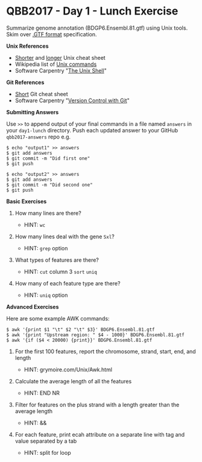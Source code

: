 QBB2017 - Day 1 - Lunch Exercise
================================

Summarize genome annotation (BDGP6.Ensembl.81.gtf) using Unix tools. Skim over [.GTF format](http://useast.ensembl.org/info/website/upload/gff.html) specification. 

**Unix References**

- [Shorter](http://bxlab.github.io/cmdb-bootcamp/cheatsheet/unix.html) and [longer](https://github.com/0nn0/terminal-mac-cheatsheet) Unix cheat sheet
- Wikipedia list of [Unix commands](https://en.wikipedia.org/wiki/List_of_Unix_commands)
- Software Carpentry "[The Unix Shell](http://swcarpentry.github.io/shell-novice/)"

**Git References**

- [Short](http://bxlab.github.io/cmdb-bootcamp/cheatsheet/git.html) Git cheat sheet
- Software Carpentry "[Version Control with Git](http://swcarpentry.github.io/git-novice/)"

**Submitting Answers**

Use ```>>``` to append output of your final commands in a file named ```answers``` in your ```day1-lunch``` directory.  Push each updated answer to your GitHub ```qbb2017-answers``` repo e.g.

```shell
$ echo "output1" >> answers
$ git add answers
$ git commit -m "Did first one"
$ git push

$ echo "output2" >> answers
$ git add answers
$ git commit -m "Did second one"
$ git push
```

**Basic Exercises**

1. How many lines are there?

    - HINT: ```wc```

2. How many lines deal with the gene ```Sxl```?

    - HINT: ```grep``` option

3. What types of features are there?

    - HINT: ```cut``` column 3 ```sort``` ```uniq```

4. How many of each feature type are there?

    - HINT: ```uniq``` option


**Advanced Exercises**

Here are some example AWK commands:

```shell
$ awk '{print $1 "\t" $2 "\t" $3}' BDGP6.Ensembl.81.gtf
$ awk '{print "Upstream region: " $4 - 1000}' BDGP6.Ensembl.81.gtf
$ awk '{if ($4 < 20000) {print}}' BDGP6.Ensembl.81.gtf
```

1. For the first 100 features, report the chromosome, strand, start, end, and length

    - HINT: grymoire.com/Unix/Awk.html

2. Calculate the average length of all the features

    - HINT: END NR

3. Filter for features on the plus strand with a length greater than the average length

    - HINT: &&

4. For each feature, print ecah attribute on a separate line with tag and value separated by a tab

    - HINT: split for loop
